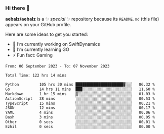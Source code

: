 ### Hi there 👋

**aebalz/aebalz** is a ✨ _special_ ✨ repository because its `README.md` (this file) appears on your GitHub profile.

Here are some ideas to get you started:

- 🔭 I’m currently working on SwiftDynamics
- 🌱 I’m currently learning GO
-  ⚡ Fun fact: Gaming
  
  <!--
- 👯 I’m looking to collaborate on ...
- 🤔 I’m looking for help with ...
- 💬 Ask me about ...
- 📫 How to reach me: ...
- 😄 Pronouns: ...
-->

<!--START_SECTION:waka-->

```txt
From: 06 September 2023 - To: 07 November 2023

Total Time: 122 hrs 14 mins

Python         105 hrs 30 mins █████████████████████▓░░░   86.32 %
Go             14 hrs 11 mins  ███░░░░░░░░░░░░░░░░░░░░░░   11.60 %
Markdown       1 hr 15 mins    ▒░░░░░░░░░░░░░░░░░░░░░░░░   01.03 %
ActionScript   38 mins         ░░░░░░░░░░░░░░░░░░░░░░░░░   00.53 %
TypeScript     15 mins         ░░░░░░░░░░░░░░░░░░░░░░░░░   00.21 %
JSON           12 mins         ░░░░░░░░░░░░░░░░░░░░░░░░░   00.17 %
YAML           4 mins          ░░░░░░░░░░░░░░░░░░░░░░░░░   00.06 %
Bash           3 mins          ░░░░░░░░░░░░░░░░░░░░░░░░░   00.05 %
Other          0 secs          ░░░░░░░░░░░░░░░░░░░░░░░░░   00.01 %
Ezhil          0 secs          ░░░░░░░░░░░░░░░░░░░░░░░░░   00.00 %
```

<!--END_SECTION:waka-->
